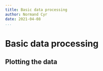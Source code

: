 ```yaml
---
title: Basic data processing
author: Normand Cyr
date: 2021-04-08
...
```



# Basic data processing

## Plotting the data
